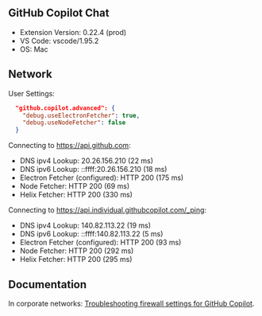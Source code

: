 ## GitHub Copilot Chat

- Extension Version: 0.22.4 (prod)
- VS Code: vscode/1.95.2
- OS: Mac

## Network

User Settings:
```json
  "github.copilot.advanced": {
    "debug.useElectronFetcher": true,
    "debug.useNodeFetcher": false
  }
```

Connecting to https://api.github.com:
- DNS ipv4 Lookup: 20.26.156.210 (22 ms)
- DNS ipv6 Lookup: ::ffff:20.26.156.210 (18 ms)
- Electron Fetcher (configured): HTTP 200 (175 ms)
- Node Fetcher: HTTP 200 (69 ms)
- Helix Fetcher: HTTP 200 (330 ms)

Connecting to https://api.individual.githubcopilot.com/_ping:
- DNS ipv4 Lookup: 140.82.113.22 (19 ms)
- DNS ipv6 Lookup: ::ffff:140.82.113.22 (5 ms)
- Electron Fetcher (configured): HTTP 200 (93 ms)
- Node Fetcher: HTTP 200 (292 ms)
- Helix Fetcher: HTTP 200 (295 ms)

## Documentation

In corporate networks: [Troubleshooting firewall settings for GitHub Copilot](https://docs.github.com/en/copilot/troubleshooting-github-copilot/troubleshooting-firewall-settings-for-github-copilot).